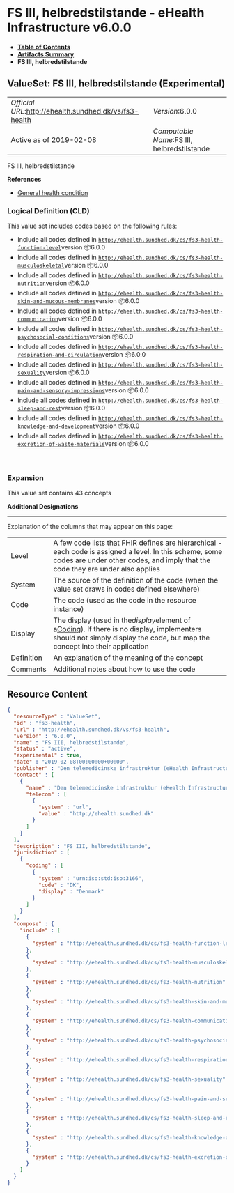 # FS III, helbredstilstande - eHealth Infrastructure v6.0.0

* [**Table of Contents**](toc.md)
* [**Artifacts Summary**](artifacts.md)
* **FS III, helbredstilstande**

## ValueSet: FS III, helbredstilstande (Experimental) 

| | |
| :--- | :--- |
| *Official URL*:http://ehealth.sundhed.dk/vs/fs3-health | *Version*:6.0.0 |
| Active as of 2019-02-08 | *Computable Name*:FS III, helbredstilstande |

 
FS III, helbredstilstande 

 **References** 

* [General health condition](StructureDefinition-ehealth-general-health-condition.md)

### Logical Definition (CLD)

This value set includes codes based on the following rules:

* Include all codes defined in [`http://ehealth.sundhed.dk/cs/fs3-health-function-level`](CodeSystem-fs3-health-function-level.md)version 📦6.0.0
* Include all codes defined in [`http://ehealth.sundhed.dk/cs/fs3-health-musculoskeletal`](CodeSystem-fs3-health-musculoskeletal.md)version 📦6.0.0
* Include all codes defined in [`http://ehealth.sundhed.dk/cs/fs3-health-nutrition`](CodeSystem-fs3-health-nutrition.md)version 📦6.0.0
* Include all codes defined in [`http://ehealth.sundhed.dk/cs/fs3-health-skin-and-mucous-membranes`](CodeSystem-fs3-health-skin-and-mucous-membranes.md)version 📦6.0.0
* Include all codes defined in [`http://ehealth.sundhed.dk/cs/fs3-health-communication`](CodeSystem-fs3-health-communication.md)version 📦6.0.0
* Include all codes defined in [`http://ehealth.sundhed.dk/cs/fs3-health-psychosocial-conditions`](CodeSystem-fs3-health-psychosocial-conditions.md)version 📦6.0.0
* Include all codes defined in [`http://ehealth.sundhed.dk/cs/fs3-health-respiration-and-circulation`](CodeSystem-fs3-health-respiration-and-circulation.md)version 📦6.0.0
* Include all codes defined in [`http://ehealth.sundhed.dk/cs/fs3-health-sexuality`](CodeSystem-fs3-health-sexuality.md)version 📦6.0.0
* Include all codes defined in [`http://ehealth.sundhed.dk/cs/fs3-health-pain-and-sensory-impressions`](CodeSystem-fs3-health-pain-and-sensory-impressions.md)version 📦6.0.0
* Include all codes defined in [`http://ehealth.sundhed.dk/cs/fs3-health-sleep-and-rest`](CodeSystem-fs3-health-sleep-and-rest.md)version 📦6.0.0
* Include all codes defined in [`http://ehealth.sundhed.dk/cs/fs3-health-knowledge-and-development`](CodeSystem-fs3-health-knowledge-and-development.md)version 📦6.0.0
* Include all codes defined in [`http://ehealth.sundhed.dk/cs/fs3-health-excretion-of-waste-materials`](CodeSystem-fs3-health-excretion-of-waste-materials.md)version 📦6.0.0

 

### Expansion

This value set contains 43 concepts

**Additional Designations**

-------

 Explanation of the columns that may appear on this page: 

| | |
| :--- | :--- |
| Level | A few code lists that FHIR defines are hierarchical - each code is assigned a level. In this scheme, some codes are under other codes, and imply that the code they are under also applies |
| System | The source of the definition of the code (when the value set draws in codes defined elsewhere) |
| Code | The code (used as the code in the resource instance) |
| Display | The display (used in the*display*element of a[Coding](http://hl7.org/fhir/R4/datatypes.html#Coding)). If there is no display, implementers should not simply display the code, but map the concept into their application |
| Definition | An explanation of the meaning of the concept |
| Comments | Additional notes about how to use the code |



## Resource Content

```json
{
  "resourceType" : "ValueSet",
  "id" : "fs3-health",
  "url" : "http://ehealth.sundhed.dk/vs/fs3-health",
  "version" : "6.0.0",
  "name" : "FS III, helbredstilstande",
  "status" : "active",
  "experimental" : true,
  "date" : "2019-02-08T00:00:00+00:00",
  "publisher" : "Den telemedicinske infrastruktur (eHealth Infrastructure)",
  "contact" : [
    {
      "name" : "Den telemedicinske infrastruktur (eHealth Infrastructure)",
      "telecom" : [
        {
          "system" : "url",
          "value" : "http://ehealth.sundhed.dk"
        }
      ]
    }
  ],
  "description" : "FS III, helbredstilstande",
  "jurisdiction" : [
    {
      "coding" : [
        {
          "system" : "urn:iso:std:iso:3166",
          "code" : "DK",
          "display" : "Denmark"
        }
      ]
    }
  ],
  "compose" : {
    "include" : [
      {
        "system" : "http://ehealth.sundhed.dk/cs/fs3-health-function-level"
      },
      {
        "system" : "http://ehealth.sundhed.dk/cs/fs3-health-musculoskeletal"
      },
      {
        "system" : "http://ehealth.sundhed.dk/cs/fs3-health-nutrition"
      },
      {
        "system" : "http://ehealth.sundhed.dk/cs/fs3-health-skin-and-mucous-membranes"
      },
      {
        "system" : "http://ehealth.sundhed.dk/cs/fs3-health-communication"
      },
      {
        "system" : "http://ehealth.sundhed.dk/cs/fs3-health-psychosocial-conditions"
      },
      {
        "system" : "http://ehealth.sundhed.dk/cs/fs3-health-respiration-and-circulation"
      },
      {
        "system" : "http://ehealth.sundhed.dk/cs/fs3-health-sexuality"
      },
      {
        "system" : "http://ehealth.sundhed.dk/cs/fs3-health-pain-and-sensory-impressions"
      },
      {
        "system" : "http://ehealth.sundhed.dk/cs/fs3-health-sleep-and-rest"
      },
      {
        "system" : "http://ehealth.sundhed.dk/cs/fs3-health-knowledge-and-development"
      },
      {
        "system" : "http://ehealth.sundhed.dk/cs/fs3-health-excretion-of-waste-materials"
      }
    ]
  }
}

```
